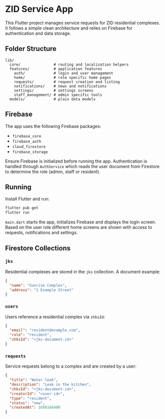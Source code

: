 # ZID Service App

This Flutter project manages service requests for ZID residential complexes. It follows a simple clean architecture and relies on Firebase for authentication and data storage.

## Folder Structure

```
lib/
  core/               # routing and localization helpers
  features/           # application features
    auth/             # login and user management
    home/             # role specific home pages
    requests/         # request creation and listing
    notifications/    # news and notifications
    settings/         # settings screens
    staff_management/ # admin specific tools
  models/             # plain data models
```

## Firebase

The app uses the following Firebase packages:

- `firebase_core`
- `firebase_auth`
- `cloud_firestore`
- `firebase_storage`

Ensure Firebase is initialized before running the app. Authentication is handled through `AuthService` which reads the user document from Firestore to determine the role (admin, staff or resident).

## Running

Install Flutter and run:

```bash
flutter pub get
flutter run
```

`main.dart` starts the app, initializes Firebase and displays the login screen. Based on the user role different home screens are shown with access to requests, notifications and settings.

## Firestore Collections

### `jks`
Residential complexes are stored in the `jks` collection. A document example:

```json
{
  "name": "Sunrise Complex",
  "address": "1 Example Street"
}
```

### `users`
Users reference a residential complex via `zhksId`:

```json
{
  "email": "resident@example.com",
  "role": "resident",
  "zhksId": "<jks-document-id>"
}
```

### `requests`
Service requests belong to a complex and are created by a user:

```json
{
  "title": "Water leak",
  "description": "Leak in the kitchen",
  "zhksId": "<jks-document-id>",
  "creatorId": "<user-id>",
  "type": "resident",
  "status": "new",
  "createdAt": 1688166400
}
```
